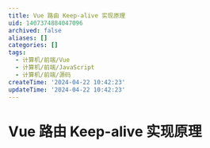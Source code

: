 ```yaml
---
title: Vue 路由 Keep-alive 实现原理
uid: 1407374884047096
archived: false
aliases: []
categories: []
tags:
  - 计算机/前端/Vue
  - 计算机/前端/JavaScript
  - 计算机/前端/源码
createTime: '2024-04-22 10:42:23'
updateTime: '2024-04-22 10:42:23'
---
```


# Vue 路由 Keep-alive 实现原理
